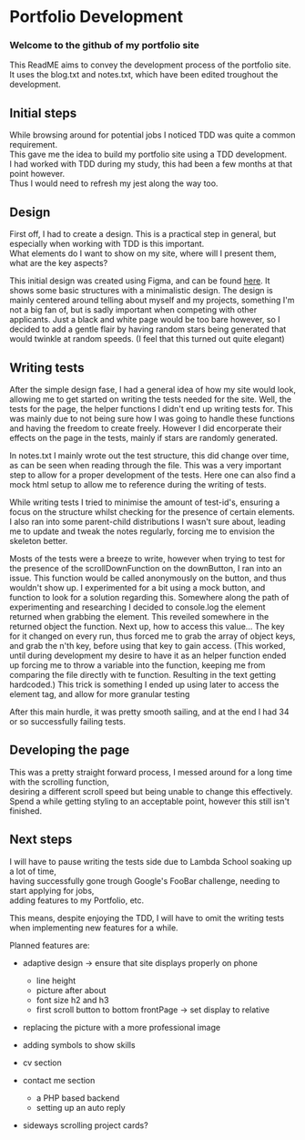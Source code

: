 Portfolio Development
=====================

### Welcome to the github of my portfolio site
This ReadME aims to convey the development process of the portfolio site.  
It uses the blog.txt and notes.txt, which have been edited troughout the development.


Initial steps
-------------

While browsing around for potential jobs I noticed TDD was quite a common requirement.  
This gave me the idea to build my portfolio site using a TDD development.  
I had worked with TDD during my study, this had been a few months at that point however.  
Thus I would need to refresh my jest along the way too.  


Design
------

First off, I had to create a design. This is a practical step in general,
but especially when working with TDD is this important.  
What elements do I want to show on my site, where will I present them,
what are the key aspects?  

This initial design was created using Figma, and can be found [here](https://www.figma.com/file/RZlWzB292mvj0SPqNtxBRJ/Portfolio-Design?node-id=0%3A1).
It shows some basic structures with a minimalistic design.
The design is mainly centered around telling about myself and my projects,
something I'm not a big fan of, but is sadly important when competing with other applicants.
Just a black and white page would be too bare however, so I decided to add a gentle
flair by having random stars being generated that would twinkle at random speeds.
(I feel that this turned out quite elegant)


Writing tests
-------------

After the simple design fase, I had a general idea of how my site would look,
allowing me to get started on writing the tests needed for the site.
Well, the tests for the page, the helper functions I didn't end up writing tests for.
This was mainly due to not being sure how I was going to handle these functions
and having the freedom to create freely.
However I did encorperate their effects on the page in the tests,
mainly if stars are randomly generated.

In notes.txt I mainly wrote out the test structure, this did change over time,
as can be seen when reading through the file. This was a very important step to
allow for a proper development of the tests.
Here one can also find a mock html setup to allow me to reference during the writing of tests.

While writing tests I tried to minimise the amount of test-id's, ensuring a focus
on the structure whilst checking for the presence of certain elements.
I also ran into some parent-child distributions I wasn't sure about, leading me
to update and tweak the notes regularly, forcing me to envision the skeleton better.

Mosts of the tests were a breeze to write, however when trying to test for the
presence of the scrollDownFunction on the downButton, I ran into an issue.
This function would be called anonymously on the button, and thus wouldn't show up.
I experimented for a bit using a mock button, and function to look for a solution regarding this.
Somewhere along the path of experimenting and researching I decided to console.log the element
returned when grabbing the element. This reveiled somewhere in the returned object the function.
Next up, how to access this value... The key for it changed on every run, thus forced me
to grab the array of object keys, and grab the n'th key, before using that key to gain access.
(This worked, until during development my desire to have it as an helper function ended up
forcing me to throw a variable into the function, keeping me from comparing the file directly
with te function. Resulting in the text getting hardcoded.)
This trick is something I ended up using later to access the element tag,
and allow for more granular testing

After this main hurdle, it was pretty smooth sailing, and at the end
I had 34 or so successfully failing tests.


Developing the page
-------------------

This was a pretty straight forward process, I messed around for a long time with the scrolling function,  
desiring a different scroll speed but being unable to change this effectively.  
Spend a while getting styling to an acceptable point, however this still isn't finished.


Next steps
----------

I will have to pause writing the tests side due to Lambda School soaking up a lot of time,  
having successfully gone trough Google's FooBar challenge, needing to start applying for jobs,  
adding features to my Portfolio, etc.

This means, despite enjoying the TDD, I will have to omit the writing tests when implementing new features for a while.

Planned features are:

- adaptive design -> ensure that site displays properly on phone

  - line height
  - picture after about
  - font size h2 and h3
  - first scroll button to bottom frontPage -> set display to relative

- replacing the picture with a more professional image
- adding symbols to show skills
- cv section
- contact me section

  - a PHP based backend
  - setting up an auto reply

- sideways scrolling project cards?
